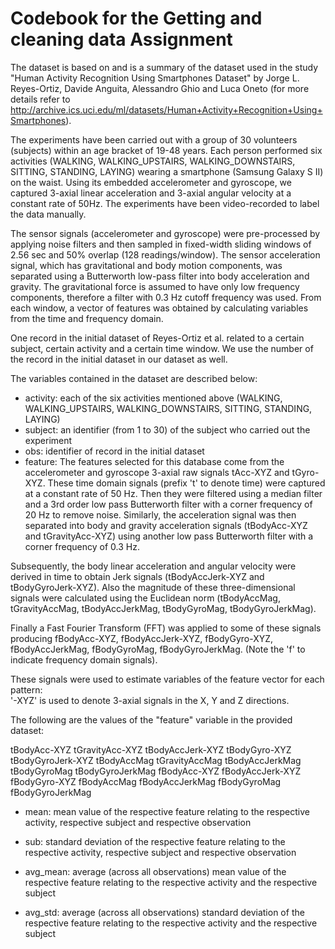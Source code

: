 #  Codebook for the Getting and cleaning data Assignment


The dataset is based on and is a summary of the dataset used in the study  "Human Activity Recognition Using Smartphones Dataset" by Jorge L. Reyes-Ortiz, Davide Anguita, Alessandro Ghio and Luca Oneto (for more details refer to http://archive.ics.uci.edu/ml/datasets/Human+Activity+Recognition+Using+Smartphones).

The experiments have been carried out with a group of 30 volunteers (subjects) within an age bracket of 19-48 years. Each person performed six activities (WALKING, WALKING_UPSTAIRS, WALKING_DOWNSTAIRS, SITTING, STANDING, LAYING) wearing a smartphone (Samsung Galaxy S II) on the waist. Using its embedded accelerometer and gyroscope, we captured 3-axial linear acceleration and 3-axial angular velocity at a constant rate of 50Hz. The experiments have been video-recorded to label the data manually.  

The sensor signals (accelerometer and gyroscope) were pre-processed by applying noise filters and then sampled in fixed-width sliding windows of 2.56 sec and 50% overlap (128 readings/window). The sensor acceleration signal, which has gravitational and body motion components, was separated using a Butterworth low-pass filter into body acceleration and gravity. The gravitational force is assumed to have only low frequency components, therefore a filter with 0.3 Hz cutoff frequency was used. From each window, a vector of features was obtained by calculating variables from the time and frequency domain. 

One record in the initial dataset of Reyes-Ortiz et al. related to a certain subject, certain activity and a certain time window. We use the number of the record in the initial dataset in our dataset as well.

The variables contained in the dataset are described below:

* activity: each of the six activities mentioned above (WALKING, WALKING_UPSTAIRS, WALKING_DOWNSTAIRS, SITTING, STANDING, LAYING)
* subject: an identifier (from 1 to 30) of the subject who carried out the experiment
* obs: identifier of record in the initial dataset
* feature: 
The features selected for this database come from the accelerometer and gyroscope 3-axial raw signals tAcc-XYZ and tGyro-XYZ. These time domain signals (prefix 't' to denote time) were captured at a constant rate of 50 Hz. Then they were filtered using a median filter and a 3rd order low pass Butterworth filter with a corner frequency of 20 Hz to remove noise. Similarly, the acceleration signal was then separated into body and gravity acceleration signals (tBodyAcc-XYZ and tGravityAcc-XYZ) using another low pass Butterworth filter with a corner frequency of 0.3 Hz. 

Subsequently, the body linear acceleration and angular velocity were derived in time to obtain Jerk signals (tBodyAccJerk-XYZ and tBodyGyroJerk-XYZ). Also the magnitude of these three-dimensional signals were calculated using the Euclidean norm (tBodyAccMag, tGravityAccMag, tBodyAccJerkMag, tBodyGyroMag, tBodyGyroJerkMag). 

Finally a Fast Fourier Transform (FFT) was applied to some of these signals producing fBodyAcc-XYZ, fBodyAccJerk-XYZ, fBodyGyro-XYZ, fBodyAccJerkMag, fBodyGyroMag, fBodyGyroJerkMag. (Note the 'f' to indicate frequency domain signals). 

These signals were used to estimate variables of the feature vector for each pattern:  
'-XYZ' is used to denote 3-axial signals in the X, Y and Z directions.

The following are the values of the "feature" variable in the provided dataset:

tBodyAcc-XYZ
tGravityAcc-XYZ
tBodyAccJerk-XYZ
tBodyGyro-XYZ
tBodyGyroJerk-XYZ
tBodyAccMag
tGravityAccMag
tBodyAccJerkMag
tBodyGyroMag
tBodyGyroJerkMag
fBodyAcc-XYZ
fBodyAccJerk-XYZ
fBodyGyro-XYZ
fBodyAccMag
fBodyAccJerkMag
fBodyGyroMag
fBodyGyroJerkMag

* mean: mean value of the respective feature relating to the respective activity, respective subject and respective observation

* sub: standard deviation of the respective feature relating to the respective activity, respective subject and respective observation

* avg_mean: average (across all observations) mean value of the respective feature  relating to the respective activity and the respective subject 

* avg_std: average (across all observations) standard deviation of the respective feature  relating to the respective activity and the respective subject 


